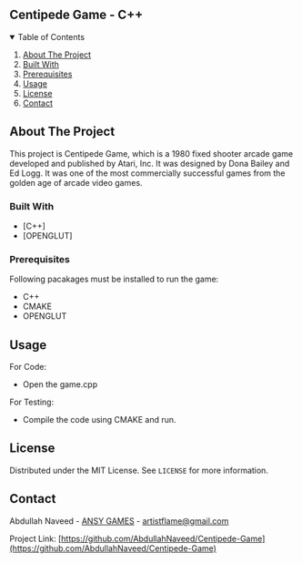## Centipede Game - C++

<!-- TABLE OF CONTENTS -->
<details open="open">
  <summary>Table of Contents</summary>
  <ol>
    <li>
      <a href="#about-the-project">About The Project</a></li>
    <li><a href="#built-with">Built With</a></li>
    <li><a href="#prerequisites">Prerequisites</a></li>
    <li><a href="#usage">Usage</a></li>
    <li><a href="#license">License</a></li>
    <li><a href="#contact">Contact</a></li>
  </ol>
</details>

<!-- ABOUT THE PROJECT -->
## About The Project

This project is Centipede Game, which is a 1980 fixed shooter arcade game developed and published by Atari, Inc. 
It was designed by Dona Bailey and Ed Logg. It was one of the most commercially successful games from the golden age of arcade video games.

### Built With

* [C++]
* [OPENGLUT]

### Prerequisites

Following pacakages must be installed to run the game:
 * C++
 * CMAKE
 * OPENGLUT

<!-- USAGE EXAMPLES -->
## Usage

For Code:
* Open the game.cpp

For Testing:
* Compile the code using CMAKE and run.

<!-- LICENSE -->
## License

Distributed under the MIT License. See `LICENSE` for more information.

<!-- CONTACT -->
## Contact

Abdullah Naveed - [ANSY GAMES](https://sites.google.com/view/ansy-games/home) - artistflame@gmail.com

Project Link: [https://github.com/AbdullahNaveed/Centipede-Game](https://github.com/AbdullahNaveed/Centipede-Game)
